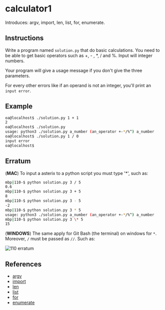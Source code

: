 # calculator1

Introduces: argv, import, len, list, for, enumerate.

## Instructions

Write a program named `solution.py` that do basic calculations.
You need to be able to get basic operators such as +, - , *, / and %.
Input will integer numbers.

Your program will give a usage message if you don't give the three parameters.

For every other errors like if an operand is not an integer, you'll
print an `input error`.

## Example

```bash
oa@localhost$ ./solution.py 1 + 1
2
oa@localhost$ ./solution.py
usage: python3 ./solution.py a_number (an_operator +-*/%^) a_number
oa@localhost$ ./solution.py 1 / 0
input error
oa@localhost$
```

## Erratum

(**MAC**) To input a asterix to a python script you must type '\*', such as:

```bash
mbp|110-$ python solution.py 3 / 5
0.6
mbp|110-$ python solution.py 3 + 5
8
mbp|110-$ python solution.py 3 - 5
-2
mbp|110-$ python solution.py 3 * 5
usage: python3 ./solution.py a_number (an_operator +-*/%^) a_number
mbp|110-$ python solution.py 3 \* 5
15
```

(**WINDOWS**) The same apply for Git Bash (the terminal) on windows for `*`. Moreover, `/` must be passed as `//`.
Such as:

![110 erratum](https://hackinscience.github.io/img/110_erratum.png)
## References
 - [argv](https://docs.python.org/3.4/library/sys.html)
 - [import](https://docs.python.org/3/reference/simple_stmts.html#import)
 - [len](https://docs.python.org/3/library/functions.html#len)
 - [list](https://docs.python.org/3/tutorial/introduction.html#lists)
 - [for](https://docs.python.org/3/tutorial/controlflow.html#for-statements)
 - [enumerate](https://docs.python.org/3.4/library/functions.html#enumerate)
